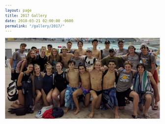 ```yaml
---
layout: page
title: 2017 Gallery
date: 2018-03-21 02:00:00 -0600
permalink: "/gallery/2017/"
---
```


<div>

<a class="example-image-link pt-4 pb-4" href="/assets/images/slider/slider-1.jpg" data-lightbox="2017-set" data-title="caption">
    <img class="example-image" src="/assets/images/slider/slider-1.jpg" alt=""/>
</a>

</div>